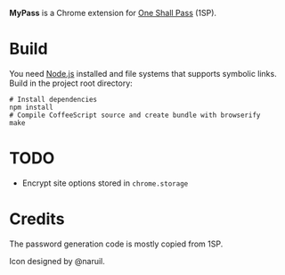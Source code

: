 **MyPass** is a Chrome extension for [One Shall Pass](https://oneshallpass.com/) (1SP).

# Build

You need [Node.js](http://nodejs.org/) installed and file systems that supports symbolic links. Build in the project root directory:

    # Install dependencies
    npm install
    # Compile CoffeeScript source and create bundle with browserify
    make

# TODO

- Encrypt site options stored in `chrome.storage`

# Credits

The password generation code is mostly copied from 1SP.

Icon designed by @naruil.
